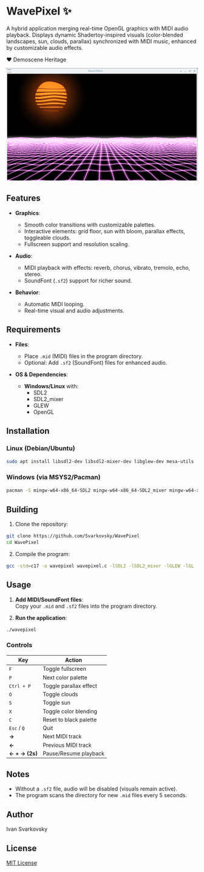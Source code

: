 
# WavePixel ✨

A hybrid application merging real-time OpenGL graphics with MIDI audio playback. Displays dynamic Shadertoy-inspired visuals (color-blended landscapes, sun, clouds, parallax) synchronized with MIDI music, enhanced by customizable audio effects.

❤️ Demoscene Heritage

![Preview](wavepixel.gif)

## Features

- **Graphics**:  
  - Smooth color transitions with customizable palettes.  
  - Interactive elements: grid floor, sun with bloom, parallax effects, toggleable clouds.  
  - Fullscreen support and resolution scaling.  

- **Audio**:  
  - MIDI playback with effects: reverb, chorus, vibrato, tremolo, echo, stereo.  
  - SoundFont (`.sf2`) support for richer sound.  

- **Behavior**:  
  - Automatic MIDI looping.  
  - Real-time visual and audio adjustments.  

## Requirements

- **Files**:  
  - Place `.mid` (MIDI) files in the program directory.  
  - Optional: Add `.sf2` (SoundFont) files for enhanced audio.  

- **OS & Dependencies**:  
  - **Windows/Linux** with:  
    - SDL2  
    - SDL2_mixer  
    - GLEW  
    - OpenGL  

## Installation

### Linux (Debian/Ubuntu)
```bash
sudo apt install libsdl2-dev libsdl2-mixer-dev libglew-dev mesa-utils
```

### Windows (via MSYS2/Pacman)
```bash
pacman -S mingw-w64-x86_64-SDL2 mingw-w64-x86_64-SDL2_mixer mingw-w64-x86_64-glew
```

## Building

1. Clone the repository:
```bash
git clone https://github.com/Svarkovsky/WavePixel
cd WavePixel
```

2. Compile the program:
```bash
gcc -std=c17 -o wavepixel wavepixel.c -lSDL2 -lSDL2_mixer -lGLEW -lGL -lGLU -lm -Ofast
```

## Usage

1. **Add MIDI/SoundFont files**:  
   Copy your `.mid` and `.sf2` files into the program directory.  

2. **Run the application**:  
```bash
./wavepixel
```

### Controls

| Key           | Action                          |
|---------------|---------------------------------|
| `F`           | Toggle fullscreen               |
| `P`           | Next color palette              |
| `Ctrl + P`    | Toggle parallax effect          |
| `O`           | Toggle clouds                   |
| `S`           | Toggle sun                      |
| `X`           | Toggle color blending           |
| `C`           | Reset to black palette          |
| `Esc` / `Q`   | Quit                            |
| **→**         | Next MIDI track                 |
| **←**         | Previous MIDI track             |
| **← + → (2s)**| Pause/Resume playback           |

## Notes

- Without a `.sf2` file, audio will be disabled (visuals remain active).  
- The program scans the directory for new `.mid` files every 5 seconds.
  
## Author

Ivan Svarkovsky

## License

[MIT License](LICENSE)

